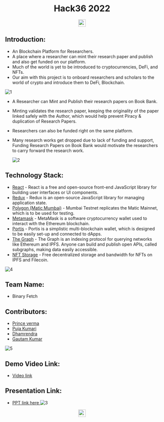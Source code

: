 
<p align="center"><h1 align="center">Hack36 2022</h1>
</p>


<p align="center"><a href="https://hack36.com"> <img src="https://cutt.ly/BuiltAtHack36" height=24px> </a> </p>

## Introduction:
 * An Blockchain Platform for Researchers. 
 * A place where a researcher can mint their research paper and publish and also get funded on our platform. 
 * Much of the world is yet to be introduced to cryptocurrencies, DeFi, and NFTs. 
 * Our aim with this project is to onboard researchers and scholars to the world of crypto and introduce them to DeFi, Blockchain.

 ![1](https://user-images.githubusercontent.com/78801686/165015913-4b91a35c-5a7a-4676-91a1-4b70d3c14f8a.jpeg)


 * A Researcher can Mint and Publish their research papers on Book Bank. 
 * Minting validates the research paper, keeping the originality of the paper linked safely with the Author, which would help prevent Piracy & duplication of Research Papers. 
 * Researchers can also be funded right on the same platform. 
 * Many research works get dropped due to lack of funding and support, Funding Research Papers on Book Bank would motivate the researchers to carry forward the research work.
 
  
    ![2](https://user-images.githubusercontent.com/78801686/165015934-cbec46f8-1120-49de-916f-2d14958ea7c4.jpeg)
 

 


## Technology Stack:


 - [React](https://reactjs.org/) - React is a free and open-source front-end JavaScript library for building user interfaces or UI components.
 - [Redux](https://redux.js.org/) - Redux is an open-source JavaScript library for managing application state.
 - [Polygon (Matic Mumbai)](https://docs.matic.network/docs/develop/network-details/network/) - Mumbai Testnet replicates the Matic Mainnet, which is to be used for testing.
 - [Metamask](https://metamask.io/) - MetaMask is a software cryptocurrency wallet used to interact with the Ethereum blockchain.
 - [Portis](https://www.portis.io/) - Portis is a simplistic multi-blockchain wallet, which is designed to be easily set-up and connected to dApps.
 - [The Graph](https://thegraph.com/) - The Graph is an indexing protocol for querying networks like Ethereum and IPFS. Anyone can build and publish open APIs, called subgraphs, making data easily accessible.
 - [NFT Storage](https://nft.storage/) - Free decentralized storage and bandwidth for NFTs on IPFS and Filecoin.
  
![4](https://user-images.githubusercontent.com/78801686/165015974-35181fc5-7dff-433b-9c16-a8d27d83433f.jpeg)


## Team Name:
* Binary Fetch

## Contributors:

* [Prince verma]()
*  [Puja Kumari]()
* [Dhamrendra]()
* [Gautam Kumar]()


![5](https://user-images.githubusercontent.com/78801686/165016007-20738792-0090-426c-bb17-8c3a113ce863.jpeg)


## Demo Video Link:
 * <a href="https://youtu.be/furB7RhNEek">Video link</a>
  
## Presentation Link:
 * <a href="https://drive.google.com/file/d/1gK5G35hDkAZrc0V01rAA5xR1WbyRlSTB/view?usp=sharing"> PPT link here </a>
  ![3](https://user-images.githubusercontent.com/78801686/165015967-23df9b76-607f-4bbd-911f-20f153ebe881.jpeg)



<p align="center"><a href="https://hack36.com"> <img src="https://cutt.ly/BuiltAtHack36" height=24px> </a></p>
